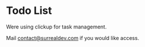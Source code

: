 # Todo List

Were using clickup for task management.


Mail contact@surrealdev.com if you would like access.